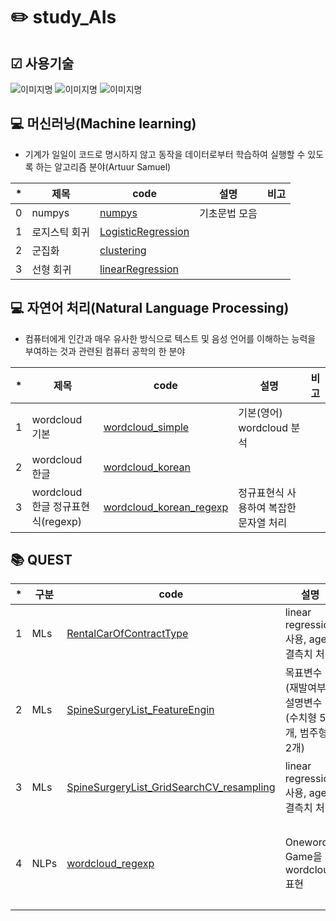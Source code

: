 # ✏️ study_AIs

## ☑ 사용기술
<img alt="이미지명" src ="https://img.shields.io/badge/PYTHON-3776AB.svg?&style=for-the-badge&logo=PYTHON&logoColor=white"/> <img alt="이미지명" src ="https://img.shields.io/badge/visual studio code-007ACC.svg?&style=for-the-badge&logo=visualstudiocode&logoColor=white"/> <img alt="이미지명" src ="https://img.shields.io/badge/google colab-F9AB00.svg?&style=for-the-badge&logo=googlecolab&logoColor=white"/>


## 💻 머신러닝(Machine learning)
- 기계가 일일이 코드로 명시하지 않고 동작을 데이터로부터 학습하여 실행할 수 있도록 하는 알고리즘 분야(Artuur Samuel)

|*|제목|code|설명|비고|
|--|--|--|--|--|
|0|numpys|[numpys](./docs/MLs/numpys.py)|기초문법 모음|||
|1|로지스틱 회귀|[LogisticRegression](./docs/MLs/classfications/01_LogisticRegression_simple.ipynb)|||
|2|군집화|[clustering](./docs/MLs/clusterings/01_clustering_simple.ipynb)|||
|3|선형 회귀|[linearRegression](./docs/MLs/Regression/01_linearRegression_simple.ipynb)|||


## 💻 자연어 처리(Natural Language Processing)
- 컴퓨터에게 인간과 매우 유사한 방식으로 텍스트 및 음성 언어를 이해하는 능력을 부여하는 것과 관련된 컴퓨터 공학의 한 분야

|*|제목|code|설명|비고|
|--|--|--|--|--|
|1|wordcloud 기본|[wordcloud_simple](./docs/NLPs/wordcloud_simple.py)|기본(영어) wordcloud 분석|||
|2|wordcloud 한글|[wordcloud_korean](./docs/NLPs/wordcloud_korean.ipynb)|||
|3|wordcloud 한글 정규표현식(regexp)|[wordcloud_korean_regexp](./docs/NLPs/wordcloud_korean_regexp.ipynb)|정규표현식 사용하여 복잡한 문자열 처리||



## 📚 QUEST
|*|구분|code|설명|비고|
|--|--|--|--|--|
|1|MLs|[RentalCarOfContractType](./docs/quests/MLs/RentalCarOfContractType.ipynb)|linear regression 사용, age 결측치 처리||
|2|MLs|[SpineSurgeryList_FeatureEngin](./docs/quests/MLs/SpineSurgeryList_FeatureEngin.ipynb)|목표변수(재발여부), 설명변수(수치형 5개, 범주형 2개)||
|3|MLs|[SpineSurgeryList_GridSearchCV_resampling](./docs/quests/MLs/SpineSurgeryList_GridSearchCV_resampling.ipynb)|linear regression 사용, age 결측치 처리|resampling 종류에 따른 F1 score 변화 관찰|
|4|NLPs|[wordcloud_regexp](./docs/quests/NLPs/wordcloud_regexp.ipynb)|Oneword Game을 wordcloud 표현|본인 작성 내용만 변환(values(list) 활용), 상위 30단어만 표시|



